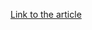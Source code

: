 [Link to the article](https://malware4all.blogspot.com/2021/05/grab-your-own-copy-phenakite-ios.html)
